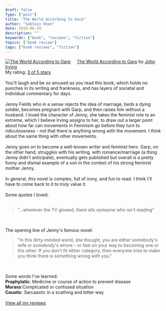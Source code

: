 ```yaml
---
draft: false
Type: ["post"]
title: "The World According to Garp"
author: "Sabtain Khan"
date: 2019-06-29
description: ""
keywords: ["book", "reviews", "fiction"]
topics: ["book review"]
tags: ["book reviews", "fiction"]
---
```



<a href="https://www.goodreads.com/book/show/7920863-the-world-according-to-garp" style="float: left; padding-right: 20px"><img border="0" alt="The World According to Garp" src="https://i.gr-assets.com/images/S/compressed.photo.goodreads.com/books/1320545953l/7920863._SX98_.jpg" /></a><a href="https://www.goodreads.com/book/show/7920863-the-world-according-to-garp">The World According to Garp</a> by <a href="https://www.goodreads.com/author/show/3075.John_Irving">John Irving</a><br/>
My rating: <a href="https://www.goodreads.com/review/show/2866532788">3 of 5 stars</a><br /><br />
You'll laugh and be so amused as you read this book, which holds no punches in its writing and frankness, and has layers of societal and individual commentary for days. <br /><br />Jenny Fields who in a sense rejects the idea of marriage, beds a dying soldier, becomes pregnant with Garp, and then raises him without a husband. I loved the character of Jenny, she takes the feminist role to an extreme, which I believe Irving assigns to her, to draw out a larger point about how far can movements in Feminism go before they turn to ridiculousness - not that there is anything wrong with the movement. I think about the same thing with other movements.<br /><br />Jenny goes on to become a well-known writer and feminist hero. Garp, on the other hand, struggles with his writing, with romance/marriage (a thing Jenny didn't anticipate), eventually gets published but overall is a pretty funny and dismal example of a son in the context of his strong feminist mother Jenny. <br /><br />In general, this novel is complex, full of irony, and fun to read. I think I'll have to come back to it to truly value it.<br /><br />Some quotes I loved:<br /><br /><blockquote>"...wherever the TV glowed, there sits someone who isn't reading"</blockquote><br /><br />The opening line of Jenny's famous novel:<br /><blockquote>"In this dirty-minded world, she thought, you are either somebody's wife or somebody's whore – or fast on your way to becoming one or the other. If you don't fit either category, then everyone tries to make you think there is something wrong with you."</blockquote><br /><br />Some words I've learned:<br /><b>Prophylatic</b>: Medicine or course of action to prevent disease<br /><b>Morass</b>:Complicated or confused situation<br /><b>Caustic</b>: Sarcaastic in a scathing and bitter way
<br/><br/>
<a href="https://www.goodreads.com/review/list/19015356-sabtain-khan">View all my reviews</a>
